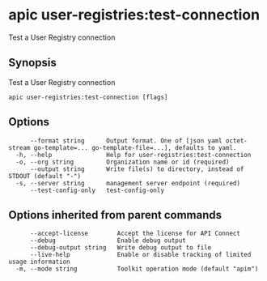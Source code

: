 # apic user-registries:test-connection

Test a User Registry connection

## Synopsis

Test a User Registry connection

```
apic user-registries:test-connection [flags]
```

## Options

```
      --format string      Output format. One of [json yaml octet-stream go-template=... go-template-file=...], defaults to yaml.
  -h, --help               Help for user-registries:test-connection
  -o, --org string         Organization name or id (required)
      --output string      Write file(s) to directory, instead of STDOUT (default "-")
  -s, --server string      management server endpoint (required)
      --test-config-only   test-config-only
```

## Options inherited from parent commands

```
      --accept-license        Accept the license for API Connect
      --debug                 Enable debug output
      --debug-output string   Write debug output to file
      --live-help             Enable or disable tracking of limited usage information
  -m, --mode string           Toolkit operation mode (default "apim")
```

